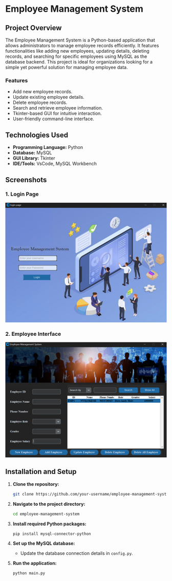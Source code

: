 # Employee Management System

## Project Overview

The Employee Management System is a Python-based application that allows administrators to manage employee records efficiently. It features functionalities like adding new employees, updating details, deleting records, and searching for specific employees using MySQL as the database backend. This project is ideal for organizations looking for a simple yet powerful solution for managing employee data.

### Features
- Add new employee records.
- Update existing employee details.
- Delete employee records.
- Search and retrieve employee information.
- Tkinter-based GUI for intuitive interaction.
- User-friendly command-line interface.

## Technologies Used
- **Programming Language:** Python
- **Database:** MySQL
- **GUI Library:** Tkinter
- **IDE/Tools:** VsCode, MySQL Workbench

## Screenshots

### 1. Login Page
![Employee List](./login.png)

### 2. Employee Interface
![ Employee](./Homepage.png)
## Installation and Setup

1. **Clone the repository:**
    ```bash
    git clone https://github.com/your-username/employee-management-system.git
    ```
2. **Navigate to the project directory:**
    ```bash
    cd employee-management-system
    ```
3. **Install required Python packages:**
    ```bash
    pip install mysql-connector-python
    ```
4. **Set up the MySQL database:**
    - Update the database connection details in `config.py`.

5. **Run the application:**
    ```bash
    python main.py
    ```
